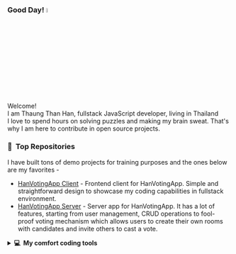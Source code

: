 ### Good Day! <a href="https://www.gautamkrishnar.com/](https://thaungthanhan.github.io/hanportfolio/"><img src="https://media2.giphy.com/media/v1.Y2lkPTc5MGI3NjExMGx1dXZ0bHozdnNlbTVwbzRvYmpqZXg5cG1rMXZxejVxOGtjem53cyZlcD12MV9pbnRlcm5hbF9naWZfYnlfaWQmY3Q9Zw/ES4Vcv8zWfIt2/giphy.gif" width="5%"></a>

<p>Welcome! </br> I am Thaung Than Han, fullstack JavaScript developer, living in Thailand <img src="https://img.icons8.com/?size=512&id=60244&format=png" width="13" /> <br/> I love to spend hours on solving puzzles and making my brain sweat. That's why I am here to contribute in open source projects.</p>

### 📌 &nbsp;**Top Repositories**
I have built tons of demo projects for training purposes and the ones below are my favorites - 
- [HanVotingApp Client](https://github.com/ThaungThanHan/votingclient) - Frontend client for HanVotingApp. Simple and straightforward design to showcase my coding capabilities in fullstack environment. 
- [HanVotingApp Server](https://github.com/ThaungThanHan/votingserver) - Server app for HanVotingApp. It has a lot of features, starting from user management, CRUD operations to fool-proof voting mechanism which allows users to create their own rooms with candidates and invite others to cast a vote.
 
<details>
  <summary><b>💻&nbsp;&nbsp;My comfort coding tools&nbsp;</b></summary>
  <br/>
  <img alt="React" src="https://img.shields.io/badge/-React-45b8d8?style=flat-square&logo=react&logoColor=white" />
  <img alt="ReactNative" src="https://img.shields.io/badge/-ReactNative-45b8d8?style=flat-square&logo=react&logoColor=white" />
  <img alt="Nodejs" src="https://img.shields.io/badge/-Nodejs-43853d?style=flat-square&logo=Node.js&logoColor=white" />
  <img alt="Expressjs" src="https://img.shields.io/badge/-Expressjs-6cc24a?style=flat-square&logo=express&logoColor=white" />
  <img alt="MongoDB" src="https://img.shields.io/badge/-MongoDB-13aa52?style=flat-square&logo=mongodb&logoColor=white" />
  <img alt="git" src="https://img.shields.io/badge/-Git-F05032?style=flat-square&logo=git&logoColor=white" />
  <img alt="html5" src="https://img.shields.io/badge/-HTML5-E34F26?style=flat-square&logo=html5&logoColor=white" />
  <img alt="Sass" src="https://img.shields.io/badge/-Sass-CC6699?style=flat-square&logo=sass&logoColor=white" />
  <img alt="redux" src="https://img.shields.io/badge/-Redux-764ABC?style=flat-square&logo=redux&logoColor=white" />
  <img alt="javascript" src="https://img.shields.io/badge/-Javascript-yellow?style=flat-square&logo=javascript&logoColor=white" />
</details>
